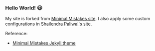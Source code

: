 ### Hello World! :smiley:

My site is forked from [Minimal Mistakes site][link:mm-site]. I also apply some custom configurations in [Shailendra Paliwal's site][link:shailendra-site].

Reference:
- [Minimal Mistakes Jekyll theme][link:mm-theme]

[link:mm-site]: https://github.com/mmistakes/mm-github-pages-starter
[link:shailendra-site]: https://github.com/vcidst/vcidst.github.io
[link:mm-theme]: https://github.com/mmistakes/minimal-mistakes
